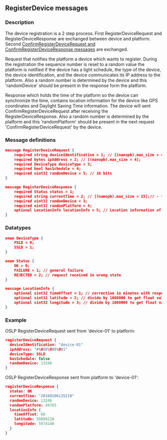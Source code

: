 ## RegisterDevice messages

### Description

The device registration is a 2 step process. First RegisterDeviceRequest and RegisterDeviceResponse are exchanged between device and platform. Second [ConfirmRegisterDeviceRequest and ConfirmRegisterDeviceResponse messages](ConfirmRegisterDevice.md) are exchanged.

Request that notifies the platform a device which wants to register. During the registration the sequence number is reset to a random value the platform is notified if the device has a light schedule, the type of the device, the device identification, and the device communicates its IP address to the platform. Also a random number is determined by the device and this 'randomDevice' should be present in the response form the platform.

Response which holds the time of the platform so the device can synchronize the time, contains location information for the device like GPS coordinates and Daylight Saving Time information. The device will sent ConfirmRegisterDeviceRequest after receiving the RegisterDeviceResponse. Also a random number is determined by the platform and this 'randomPlatform' should be present in the next request 'ConfirmRegisterDeviceRequest' by the device.

### Message definitions

``` json
message RegisterDeviceRequest {
    required string deviceIdentification = 1; // [(nanopb).max_size = 41];
    required bytes ipAddress = 2; // [(nanopb).max_size = 4];
    required DeviceType deviceType = 3;
    required bool hasSchedule = 4;
    required uint32 randomDevice = 5; // 16 bits
}

message RegisterDeviceResponse {
    required Status status = 1;
    required string currentTime = 2; // [(nanopb).max_size = 15];// - format YYYYMMDDhhmmss UTC
    required uint32 randomDevice = 3;
    required uint32 randomPlatform = 4;
    optional LocationInfo locationInfo = 5; // Location information of device
}
```

### Datatypes

``` json
enum DeviceType {
    PSLD = 0;
    SSLD = 1;
}

enum Status {
    OK = 0;
    FAILURE = 1; // general failure
    REJECTED = 2; // request received in wrong state
}

message LocationInfo {
    optional sint32 timeOffset = 1; // correction in minutes with respect to UTC
    optional sint32 latitude = 2; // divide by 1000000 to get float value
    optional sint32 longitude = 3; // divide by 1000000 to get float value
}
```

### Example

OSLP RegisterDeviceRequest sent from 'device-01' to platform:
``` json
registerDeviceRequest {
  deviceIdentification: "device-01"
  ipAddress: "#\000\000\001"
  deviceType: SSLD
  hasSchedule: false
  randomDevice: 13246
}
```

OSLP RegisterDeviceResponse sent from platform to 'device-01':
``` json
registerDeviceResponse {
  status: OK
  currentTime: "20160106135210"
  randomDevice: 13246
  randomPlatform: 44765
  locationInfo {
    timeOffset: 60
    latitude: 50889228
    longitude: 5974140
  }
}
```

